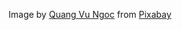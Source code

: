 Image by <a href="https://pixabay.com/users/vungocquang-33748343/?utm_source=link-attribution&utm_medium=referral&utm_campaign=image&utm_content=7804129">Quang Vu Ngoc</a> from <a href="https://pixabay.com//?utm_source=link-attribution&utm_medium=referral&utm_campaign=image&utm_content=7804129">Pixabay</a>